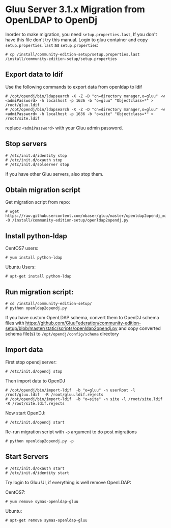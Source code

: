 # Gluu Server 3.1.x Migration from OpenLDAP to OpenDj

Inorder to make migration, you need `setup.properties.last`, If you don't have this
file don't try this manual. Login to gluu container and copy `setup.properties.last` as `setup.properties`:

```
# cp /install/community-edition-setup/setup.properties.last /install/community-edition-setup/setup.properties
```

## Export data to ldif

Use the following commands to export data from openldap to ldif

``` 
# /opt/opendj/bin/ldapsearch -X -Z -D "cn=directory manager,o=gluu" -w <admiPassword> -h localhost -p 1636 -b "o=gluu" "Objectclass=*" > /root/gluu.ldif
# /opt/opendj/bin/ldapsearch -X -Z -D "cn=directory manager,o=gluu" -w <admiPassword> -h localhost -p 1636 -b "o=site" "Objectclass=*" > /root/site.ldif
```

replace `<admiPassword>` with your Gluu admin password.

## Stop servers

```
# /etc/init.d/identity stop
# /etc/init.d/oxauth stop
# /etc/init.d/solserver stop
```

If you have other Gluu servers, also stop them.

## Obtain migration script

Get migration script from repo:

```
# wget https://raw.githubusercontent.com/mbaser/gluu/master/openldap2opendj_migration/openldap2opendj.py -O /install/community-edition-setup/openldap2opendj.py

```

## Install python-ldap

CentOS7 users:

```
# yum install python-ldap
```

Ubuntu Users:

```
# apt-get install python-ldap
```

## Run migration script:

```
# cd /install/community-edition-setup/
# python openldap2opendj.py
```

If you have custom OpenLDAP schema, convert them to OpenDJ schema files with 
https://github.com/GluuFederation/community-edition-setup/blob/master/static/scripts/openldap2opendj.py
and copy converted schema file(s) to `/opt/opendj/config/schema` directory

## Import data

First stop opendj server:

```
# /etc/init.d/opendj stop
```

Then import data to OpenDJ

```
# /opt/opendj/bin/import-ldif  -b "o=gluu" -n userRoot -l /root/gluu.ldif  -R /root/gluu.ldif.rejects
# /opt/opendj/bin/import-ldif  -b "o=site" -n site -l /root/site.ldif  -R /root/site.ldif.rejects
```

Now start OpenDJ:

```
# /etc/init.d/opendj start
```

Re-run migration script with `-p` argument to do post migrations

```
# python openldap2opendj.py -p
```

## Start Servers
```
# /etc/init.d/oxauth start
# /etc/init.d/identity start
```

Try login to Gluu UI, if everything is well remove OpenLDAP:

CentOS7:

```
# yum remove symas-openldap-gluu
```

Ubuntu:

```
# apt-get remove symas-openldap-gluu
```
